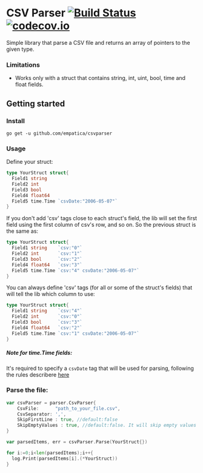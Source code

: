 # CSV Parser [![Build Status](https://travis-ci.org/empatica/csvparser.svg?branch=master)](https://travis-ci.org/empatica/csvparser) [![codecov.io](http://codecov.io/github/empatica/csvparser/coverage.svg?branch=master)](http://codecov.io/github/empatica/csvparser?branch=master)

Simple library that parse a CSV file and returns an array of pointers to the given type.

### Limitations

- Works only with a struct that contains string, int, uint, bool, time and float fields.

## Getting started

### Install

    go get -u github.com/empatica/csvparser

### Usage

Define your struct:

```go
type YourStruct struct{
  Field1 string
  Field2 int
  Field3 bool
  Field4 float64
  Field5 time.Time `csvDate:"2006-05-07"`
}
```

If you don't add 'csv' tags close to each struct's field, the lib will set the first field using the first column of csv's row, and so on. So the previous struct is the same as:

```go
type YourStruct struct{
  Field1 string    `csv:"0"`
  Field2 int       `csv:"1"`
  Field3 bool      `csv:"2"`
  Field4 float64   `csv:"3"`
  Field5 time.Time `csv:"4" csvDate:"2006-05-07"`
}
```

You can always define 'csv' tags (for all or some of the struct's fields) that will tell the lib which column to use:

```go
type YourStruct struct{
  Field1 string    `csv:"4"`
  Field2 int       `csv:"0"`
  Field3 bool      `csv:"3"`
  Field4 float64   `csv:"2"`
  Field5 time.Time `csv:"1" csvDate:"2006-05-07"`
}
```

##### Note for time.Time fields:

It's required to specify a `csvDate` tag that will be used for parsing, following the rules describere [here](http://golang.org/pkg/time/#Parse)

### Parse the file:

```go
var csvParser = parser.CsvParser{
    CsvFile:      "path_to_your_file.csv",
    CsvSeparator: ',',
    SkipFirstLine : true, //default:false
    SkipEmptyValues : true, //default:false. It will skip empty values and won't try to parse them
}

var parsedItems, err = csvParser.Parse(YourStruct{})

for i:=0;i<len(parsedItems);i++{
  log.Print(parsedItems[i].(*YourStruct))
}
```